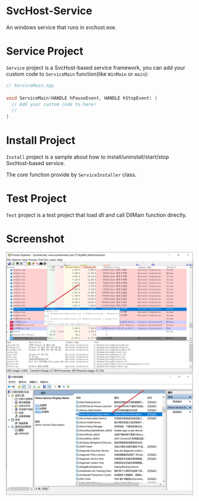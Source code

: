 # SvcHost-Service
An windows service that runs in svchost.exe.

# Service Project
`Service` project is a SvcHost-based service framework, you can add your custom code to `ServiceMain` function(like `WinMain` or `main`):
```c++
// ServiceMain.cpp

void ServiceMain(HANDLE hPauseEvent, HANDLE hStopEvent) {
  // Add your custom code to here!
  //
}
```

# Install Project
`Install` project is a sample about how to install/uninstall/start/stop SvcHost-based service.

The core function provide by `ServiceInstaller` class.

# Test Project
`Test` project is a test project that load dll and call DllMain function directly.

# Screenshot

![ProcessExplorer.png](Screenshot/ProcessExplorer.png)
![Service.png](Screenshot/Service.png)
